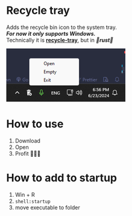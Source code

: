 # Recycle tray 
Adds the recycle bin icon to the system tray. <br>
***For now it only supports Windows.*** <br>
Technically it is **[recycle-tray](https://github.com/isc30/recycle-tray)**, but in ***🚀rust🚀***

![img](./assets/prev.png)

# How to use
1. Download
2. Open
3. Profit 🚀🚀🚀

# How to add to startup
1. Win + R
2. ```shell:startup```
3. move executable to folder